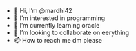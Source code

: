 - 👋 Hi, I’m @mardhi42
- 👀 I’m interested in programming
- 🌱 I’m currently learning oracle
- 💞️ I’m looking to collaborate on eerything
- 📫 How to reach me dm please

<!---
mardhi42/mardhi42 is a ✨ special ✨ repository because its `README.md` (this file) appears on your GitHub profile.
You can click the Preview link to take a look at your changes.
--->
